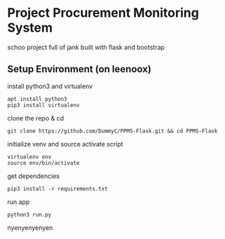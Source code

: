 # Project Procurement Monitoring System

schoo project full of jank
built with flask and bootstrap

## Setup Environment (on leenoox)

install python3 and virtualenv

```
apt install python3
pip3 install virtualenv
```

clone the repo & cd
```
git clone https://github.com/DummyC/PPMS-Flask.git && cd PPMS-Flask
```

initialize venv and source activate script
```
virtualenv env
source env/bin/activate
```

get dependencies
```
pip3 install -r requirements.txt
```

run app
```
python3 run.py
```

nyenyenyenyen